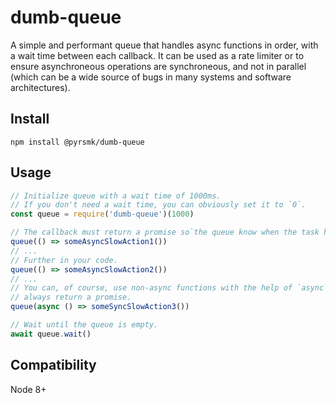 dumb-queue
==========

A simple and performant queue that handles async functions in order, with a wait time between each callback. It can be used as a rate limiter or to ensure asynchroneous operations are synchroneous, and not in parallel (which can be a wide source of bugs in many systems and software architectures).

Install
-------

```shell
npm install @pyrsmk/dumb-queue
```

Usage
-----

```js
// Initialize queue with a wait time of 1000ms.
// If you don't need a wait time, you can obviously set it to `0`.
const queue = require('dumb-queue')(1000)

// The callback must return a promise so`the queue know when the task has finished.
queue(() => someAsyncSlowAction1())
// ...
// Further in your code.
queue(() => someAsyncSlowAction2())
// ...
// You can, of course, use non-async functions with the help of `async` which will
// always return a promise.
queue(async () => someSyncSlowAction3())

// Wait until the queue is empty.
await queue.wait()
```

Compatibility
-------------

Node 8+
